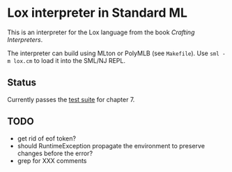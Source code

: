 # Lox interpreter in Standard ML

This is an interpreter for the Lox language from the book _Crafting
Interpreters_.

The interpreter can build using MLton or PolyMLB (see `Makefile`).
Use `sml -m lox.cm` to load it into the SML/NJ REPL.

## Status

Currently passes the [test suite][test-suite] for chapter 7.

## TODO

- get rid of eof token?
- should RuntimeException propagate the environment to preserve changes before
  the error?
- grep for XXX comments

[test-suite]: https://github.com/munificent/craftinginterpreters?tab=readme-ov-file#testing
